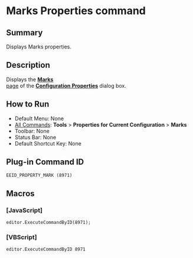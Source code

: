 # Marks Properties command

## Summary

Displays Marks properties.

## Description

Displays the [**Marks** \
page](../../dlg/properties/marks/index)
of the **[Configuration Properties](../../dlg/properties/index)**
dialog box.

## How to Run

- Default Menu: None
- [All Commands](all_commands): **Tools** >
**Properties for Current Configuration** \> **Marks**
- Toolbar: None
- Status Bar: None
- Default Shortcut Key: None

## Plug-in Command ID

```
EEID_PROPERTY_MARK (8971)```

## Macros

### \[JavaScript\]

```
editor.ExecuteCommandByID(8971);
```

### \[VBScript\]

```
editor.ExecuteCommandByID 8971
```
